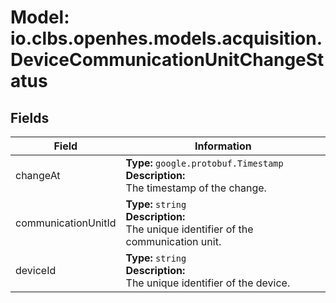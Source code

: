 # Model: io.clbs.openhes.models.acquisition.DeviceCommunicationUnitChangeStatus

## Fields

| Field | Information |
| --- | --- |
| changeAt | <b>Type:</b> `google.protobuf.Timestamp`<br><b>Description:</b><br>The timestamp of the change. |
| communicationUnitId | <b>Type:</b> `string`<br><b>Description:</b><br>The unique identifier of the communication unit. |
| deviceId | <b>Type:</b> `string`<br><b>Description:</b><br>The unique identifier of the device. |

